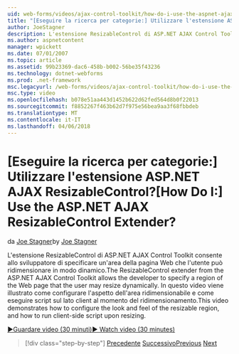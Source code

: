 ```yaml
---
uid: web-forms/videos/ajax-control-toolkit/how-do-i-use-the-aspnet-ajax-resizablecontrol-extender
title: "[Eseguire la ricerca per categorie:] Utilizzare l'estensione ASP.NET AJAX ResizableControl? | Microsoft Docs"
author: JoeStagner
description: L'estensione ResizableControl di ASP.NET AJAX Control Toolkit consente allo sviluppatore di specificare un'area della pagina Web che l'utente può ridimensionare dinamica...
ms.author: aspnetcontent
manager: wpickett
ms.date: 07/01/2007
ms.topic: article
ms.assetid: 99b23369-dac6-458b-b002-56be35f43236
ms.technology: dotnet-webforms
ms.prod: .net-framework
msc.legacyurl: /web-forms/videos/ajax-control-toolkit/how-do-i-use-the-aspnet-ajax-resizablecontrol-extender
msc.type: video
ms.openlocfilehash: b078e51aa443d1452b622d62fed564d8b0f22013
ms.sourcegitcommit: f8852267f463b62d7f975e56bea9aa3f68fbbdeb
ms.translationtype: MT
ms.contentlocale: it-IT
ms.lasthandoff: 04/06/2018
---
```

<a name="how-do-i-use-the-aspnet-ajax-resizablecontrol-extender"></a><span data-ttu-id="079aa-104">[Eseguire la ricerca per categorie:] Utilizzare l'estensione ASP.NET AJAX ResizableControl?</span><span class="sxs-lookup"><span data-stu-id="079aa-104">[How Do I:] Use the ASP.NET AJAX ResizableControl Extender?</span></span>
====================
<span data-ttu-id="079aa-105">da [Joe Stagner](https://github.com/JoeStagner)</span><span class="sxs-lookup"><span data-stu-id="079aa-105">by [Joe Stagner](https://github.com/JoeStagner)</span></span>

<span data-ttu-id="079aa-106">L'estensione ResizableControl di ASP.NET AJAX Control Toolkit consente allo sviluppatore di specificare un'area della pagina Web che l'utente può ridimensionare in modo dinamico.</span><span class="sxs-lookup"><span data-stu-id="079aa-106">The ResizableControl extender from the ASP.NET AJAX Control Toolkit allows the developer to specify a region of the Web page that the user may resize dynamically.</span></span> <span data-ttu-id="079aa-107">In questo video viene illustrato come configurare l'aspetto dell'area ridimensionabile e come eseguire script sul lato client al momento del ridimensionamento.</span><span class="sxs-lookup"><span data-stu-id="079aa-107">This video demonstrates how to configure the look and feel of the resizable region, and how to run client-side script upon resizing.</span></span>

[<span data-ttu-id="079aa-108">&#9654;Guardare video (30 minuti)</span><span class="sxs-lookup"><span data-stu-id="079aa-108">&#9654; Watch video (30 minutes)</span></span>](https://channel9.msdn.com/Blogs/ASP-NET-Site-Videos/how-do-i-use-the-aspnet-ajax-resizablecontrol-extender)

> [!div class="step-by-step"]
> <span data-ttu-id="079aa-109">[Precedente](how-do-i-use-the-aspnet-ajax-validatorcallout-extender.md)
> [Successivo](how-do-i-use-the-aspnet-ajax-tabs-control.md)</span><span class="sxs-lookup"><span data-stu-id="079aa-109">[Previous](how-do-i-use-the-aspnet-ajax-validatorcallout-extender.md)
[Next](how-do-i-use-the-aspnet-ajax-tabs-control.md)</span></span>
